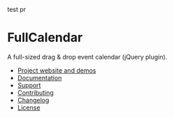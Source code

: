 test pr

# FullCalendar

A full-sized drag & drop event calendar (jQuery plugin).

- [Project website and demos](http://fullcalendar.io/)
- [Documentation](http://fullcalendar.io/docs/)
- [Support](http://fullcalendar.io/support/)
- [Contributing](CONTRIBUTING.md)
- [Changelog](CHANGELOG.md)
- [License](LICENSE.txt)
